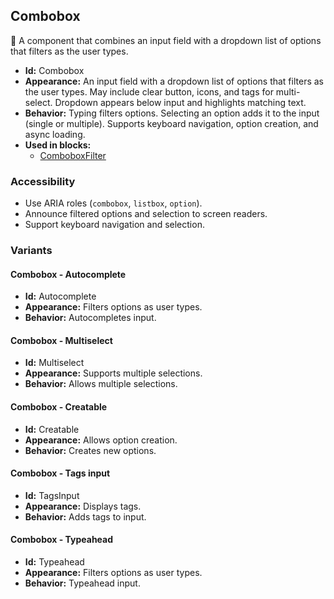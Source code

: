 ## Combobox
🧰 A component that combines an input field with a dropdown list of options that filters as the user types.
- **Id:** Combobox
- **Appearance:** An input field with a dropdown list of options that filters as the user types. May include clear button, icons, and tags for multi-select. Dropdown appears below input and highlights matching text.
- **Behavior:** Typing filters options. Selecting an option adds it to the input (single or multiple). Supports keyboard navigation, option creation, and async loading.
- **Used in blocks:**
  - [ComboboxFilter](blocks.md#combobox-filter)
### Accessibility
- Use ARIA roles (`combobox`, `listbox`, `option`).
- Announce filtered options and selection to screen readers.
- Support keyboard navigation and selection.

### Variants
#### Combobox - **Autocomplete**
- **Id:** Autocomplete
- **Appearance:** Filters options as user types.
- **Behavior:** Autocompletes input.
#### Combobox - **Multiselect**
- **Id:** Multiselect
- **Appearance:** Supports multiple selections.
- **Behavior:** Allows multiple selections.
#### Combobox - **Creatable**
- **Id:** Creatable
- **Appearance:** Allows option creation.
- **Behavior:** Creates new options.
#### Combobox - **Tags input**
- **Id:** TagsInput
- **Appearance:** Displays tags.
- **Behavior:** Adds tags to input.
#### Combobox - **Typeahead**
- **Id:** Typeahead
- **Appearance:** Filters options as user types.
- **Behavior:** Typeahead input.

